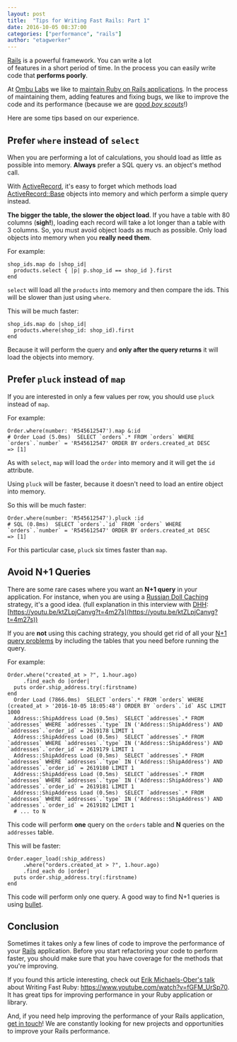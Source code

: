 ```yaml
---
layout: post
title:  "Tips for Writing Fast Rails: Part 1"
date: 2016-10-05 08:37:00
categories: ["performance", "rails"]
author: "etagwerker"
---
```


[Rails](http://rubyonrails.org/) is a powerful framework. You can write a lot  
of features in a short period of time. In the process you can easily
write code that **performs poorly**.

At [Ombu Labs](http://www.ombulabs.com) we like to [maintain Ruby on Rails
applications](http://www.ombulabs.com/blog/tags/maintenance). In the process
of maintaining them, adding features and fixing bugs, we like to improve
the code and its performance (because we are [good *boy scouts*](http://programmer.97things.oreilly.com/wiki/index.php/The_Boy_Scout_Rule)!)

Here are some tips based on our experience.

## Prefer `where` instead of `select`

When you are performing a lot of calculations, you should load as little as
possible into memory. **Always** prefer a SQL query vs. an object's method call.

<!--more-->

With [ActiveRecord](http://guides.rubyonrails.org/active_record_basics.html), it's
easy to forget which methods load
[ActiveRecord::Base](https://github.com/rails/rails/blob/master/activerecord/lib/active_record/base.rb)
objects into memory and which perform a simple query instead.

**The bigger the table, the slower the object load**. If you have a table with 80
columns (**sigh!**), loading each record will take a lot longer than a table
with 3 columns. So, you must  avoid object loads as much as possible. Only load
objects into memory when you **really need them**.

For example:

    shop_ids.map do |shop_id|
      products.select { |p| p.shop_id == shop_id }.first
    end

`select` will load all the `products` into memory and then compare the ids.
This will be slower than just using `where`.

This will be much faster:

    shop_ids.map do |shop_id|
      products.where(shop_id: shop_id).first
    end

Because it will perform the query and **only after the query returns** it will
load the objects into memory.

## Prefer `pluck` instead of `map`

If you are interested in only a few values per row, you should use `pluck`
instead of `map`.

For example:

    Order.where(number: 'R545612547').map &:id
    # Order Load (5.0ms)  SELECT `orders`.* FROM `orders` WHERE `orders`.`number` = 'R545612547' ORDER BY orders.created_at DESC
    => [1]

As with `select`, `map` will load the `order` into memory and it will get the
`id` attribute.

Using `pluck` will be faster, because it doesn't need to load an entire object
into memory.

So this will be much faster:

    Order.where(number: 'R545612547').pluck :id
    # SQL (0.8ms)  SELECT `orders`.`id` FROM `orders` WHERE `orders`.`number` = 'R545612547' ORDER BY orders.created_at DESC
    => [1]

For this particular case, `pluck` six times faster than `map`.

## Avoid N+1 Queries

There are some rare cases where you want an **N+1 query** in your application.
For  instance, when you are using a
[Russian Doll Caching](http://edgeguides.rubyonrails.org/caching_with_rails.html#russian-doll-caching)
strategy, it's a good idea. (full explanation in this interview with [DHH](https://twitter.com/dhh):
  [https://youtu.be/ktZLpjCanvg?t=4m27s](https://youtu.be/ktZLpjCanvg?t=4m27s))

If you are **not** using this caching strategy, you should get rid of all your
[N+1 query problems](http://guides.rubyonrails.org/active_record_querying.html#eager-loading-associations)
by including the tables that you need before running the query.

For example:

    Order.where("created_at > ?", 1.hour.ago)
         .find_each do |order|
      puts order.ship_address.try(:firstname)
    end
      Order Load (7866.0ms)  SELECT `orders`.* FROM `orders` WHERE (created_at > '2016-10-05 18:05:48') ORDER BY `orders`.`id` ASC LIMIT 1000
      Address::ShipAddress Load (0.5ms)  SELECT `addresses`.* FROM `addresses` WHERE `addresses`.`type` IN ('Address::ShipAddress') AND `addresses`.`order_id` = 2619178 LIMIT 1
      Address::ShipAddress Load (0.5ms)  SELECT `addresses`.* FROM `addresses` WHERE `addresses`.`type` IN ('Address::ShipAddress') AND `addresses`.`order_id` = 2619179 LIMIT 1
      Address::ShipAddress Load (0.5ms)  SELECT `addresses`.* FROM `addresses` WHERE `addresses`.`type` IN ('Address::ShipAddress') AND `addresses`.`order_id` = 2619180 LIMIT 1
      Address::ShipAddress Load (0.5ms)  SELECT `addresses`.* FROM `addresses` WHERE `addresses`.`type` IN ('Address::ShipAddress') AND `addresses`.`order_id` = 2619181 LIMIT 1
      Address::ShipAddress Load (0.5ms)  SELECT `addresses`.* FROM `addresses` WHERE `addresses`.`type` IN ('Address::ShipAddress') AND `addresses`.`order_id` = 2619182 LIMIT 1
      # ... to N

This code will perform **one** query on the `orders` table and **N** queries on
the `addresses` table.

This will be faster:

    Order.eager_load(:ship_address)
         .where("orders.created_at > ?", 1.hour.ago)
         .find_each do |order|
      puts order.ship_address.try(:firstname)
    end

This code will perform only one query. A good way to find N+1 queries is using [bullet](https://rubygems.org/gems/bullet).

## Conclusion

Sometimes it takes only a few lines of code to improve the performance of your
[Rails](http://rubyonrails.org/) application. Before you start refactoring your
code to perform faster, you should make sure that you have coverage for the
methods that you're improving.

If you found this article interesting, check out
[Erik Michaels-Ober's talk](https://speakerdeck.com/sferik/writing-fast-ruby)
about Writing Fast Ruby: https://www.youtube.com/watch?v=fGFM_UrSp70. It has
great tips for improving performance in your Ruby application or library.

And, if you need help improving the performance of your Rails application,
[get in touch](http://www.ombulabs.com/contact)! We are constantly looking for
new projects and opportunities to improve your Rails performance.
